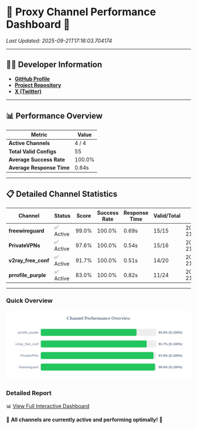 # 🌟 Proxy Channel Performance Dashboard 🌟

_Last Updated: 2025-09-21T17:16:03.704174_

---

## 👩‍💻 Developer Information

- **[GitHub Profile](https://github.com/4n0nymou3)**  
- **[Project Repository](https://github.com/4n0nymou3/multi-proxy-config-fetcher)**  
- **[X (Twitter)](https://x.com/4n0nymou3)**  

---

## 📊 Performance Overview

| Metric                | Value       |
|-----------------------|-------------|
| **Active Channels**   | 4 / 4       |
| **Total Valid Configs** | 55          |
| **Average Success Rate** | 100.0%      |
| **Average Response Time** | 0.64s       |

---

## 📋 Detailed Channel Statistics

| Channel          | Status     | Score  | Success Rate | Response Time | Valid/Total | Last Success               |
|------------------|------------|--------|--------------|---------------|-------------|----------------------------|
| **freewireguard**  | ✅ Active  | 99.0%  | 100.0% | 0.69s         | 15/15       | 2025-09-21T17:16:03.702670 |
| **PrivateVPNs**  | ✅ Active  | 97.6%  | 100.0% | 0.54s         | 15/16       | 2025-09-21T17:16:02.987019 |
| **v2ray_free_conf**  | ✅ Active  | 91.7%  | 100.0% | 0.51s         | 14/20       | 2025-09-21T17:16:02.415656 |
| **prrofile_purple**  | ✅ Active  | 83.0%  | 100.0% | 0.82s         | 11/24       | 2025-09-21T17:16:01.856867 |

---

### Quick Overview
<div align="center">
  <a href="https://raw.githubusercontent.com/nullluser/NullRepo/refs/heads/main/assets/channel_stats_chart.svg">
    <img src="https://raw.githubusercontent.com/nullluser/NullRepo/refs/heads/main/assets/channel_stats_chart.svg" alt="Source Performance Statistics" width="800">
  </a>
</div>

### Detailed Report
📊 [View Full Interactive Dashboard](https://htmlpreview.github.io/?https://github.com/nullluser/NullRepo/blob/main/assets/performance_report.html)

🎉 **All channels are currently active and performing optimally!** 🎉
